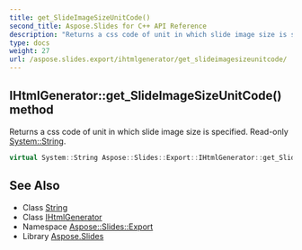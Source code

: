 ```yaml
---
title: get_SlideImageSizeUnitCode()
second_title: Aspose.Slides for C++ API Reference
description: "Returns a css code of unit in which slide image size is specified. Read-only System::String."
type: docs
weight: 27
url: /aspose.slides.export/ihtmlgenerator/get_slideimagesizeunitcode/
---
```

## IHtmlGenerator::get_SlideImageSizeUnitCode() method


Returns a css code of unit in which slide image size is specified. Read-only [System::String](../../../system/string/).

```cpp
virtual System::String Aspose::Slides::Export::IHtmlGenerator::get_SlideImageSizeUnitCode()=0
```

## See Also

* Class [String](../../../system/string/)
* Class [IHtmlGenerator](../)
* Namespace [Aspose::Slides::Export](../../)
* Library [Aspose.Slides](../../../)